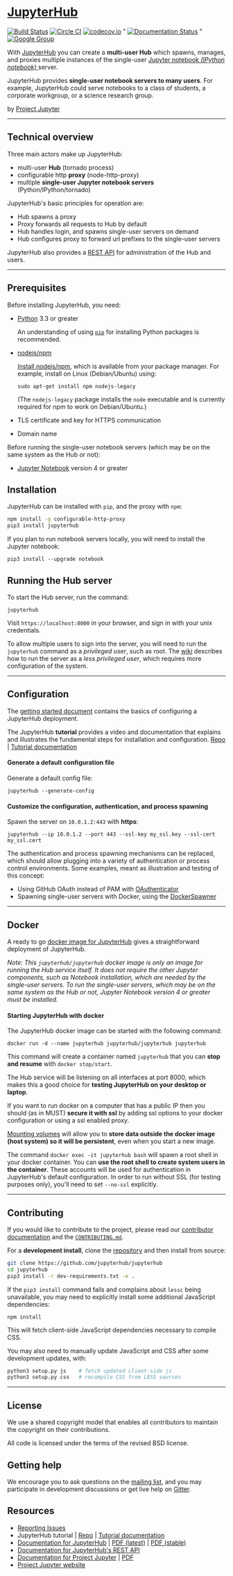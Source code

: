 # [JupyterHub](https://github.com/jupyterhub/jupyterhub)

[![Build Status](https://travis-ci.org/jupyterhub/jupyterhub.svg?branch=master)](https://travis-ci.org/jupyterhub/jupyterhub)
[![Circle CI](https://circleci.com/gh/jupyterhub/jupyterhub.svg?style=shield&circle-token=b5b65862eb2617b9a8d39e79340b0a6b816da8cc)](https://circleci.com/gh/jupyterhub/jupyterhub)
[![codecov.io](https://codecov.io/github/jupyterhub/jupyterhub/coverage.svg?branch=master)](https://codecov.io/github/jupyterhub/jupyterhub?branch=master)
"
[![Documentation Status](https://readthedocs.org/projects/jupyterhub/badge/?version=latest)](http://jupyterhub.readthedocs.org/en/latest/?badge=latest)
"
[![Google Group](https://img.shields.io/badge/-Google%20Group-lightgrey.svg)](https://groups.google.com/forum/#!forum/jupyter)

With [JupyterHub](https://jupyterhub.readthedocs.io) you can create a
**multi-user Hub** which spawns, manages, and proxies multiple instances of the
single-user [Jupyter notebook *(IPython notebook)* ](https://jupyter-notebook.readthedocs.io) server.

JupyterHub provides **single-user notebook servers to many users**. For example,
JupyterHub could serve notebooks to a class of students, a corporate
workgroup, or a science research group.

by [Project Jupyter](https://jupyter.org)

----

## Technical overview
Three main actors make up JupyterHub:

- multi-user **Hub** (tornado process)
- configurable http **proxy** (node-http-proxy)
- multiple **single-user Jupyter notebook servers** (Python/IPython/tornado)

JupyterHub's basic principles for operation are:

- Hub spawns a proxy
- Proxy forwards all requests to Hub by default
- Hub handles login, and spawns single-user servers on demand
- Hub configures proxy to forward url prefixes to the single-user servers

JupyterHub also provides a
[REST API](http://petstore.swagger.io/?url=https://raw.githubusercontent.com/jupyter/jupyterhub/master/docs/rest-api.yml#/default)
for administration of the Hub and users.

----

## Prerequisites
Before installing JupyterHub, you need:

- [Python](https://www.python.org/downloads/) 3.3 or greater

  An understanding of using [`pip`](https://pip.pypa.io/en/stable/) for installing
  Python packages is recommended.

- [nodejs/npm](https://www.npmjs.com/)

  [Install nodejs/npm](https://docs.npmjs.com/getting-started/installing-node), which is available from your
  package manager. For example, install on Linux (Debian/Ubuntu) using:

      sudo apt-get install npm nodejs-legacy

  (The `nodejs-legacy` package installs the `node` executable and is currently
  required for npm to work on Debian/Ubuntu.)

- TLS certificate and key for HTTPS communication

- Domain name

Before running the single-user notebook servers (which may be on the same system as the Hub or not):

- [Jupyter Notebook](https://jupyter.readthedocs.io/en/latest/install.html) version 4 or greater

## Installation
JupyterHub can be installed with `pip`, and the proxy with `npm`:

```bash
npm install -g configurable-http-proxy
pip3 install jupyterhub    
```

If you plan to run notebook servers locally, you will need to install the
Jupyter notebook:

    pip3 install --upgrade notebook

## Running the Hub server
To start the Hub server, run the command:

    jupyterhub

Visit `https://localhost:8000` in your browser, and sign in with your unix credentials.

To allow multiple users to sign into the server, you will need to
run the `jupyterhub` command as a *privileged user*, such as root.
The [wiki](https://github.com/jupyterhub/jupyterhub/wiki/Using-sudo-to-run-JupyterHub-without-root-privileges)
describes how to run the server as a *less privileged user*, which requires more
configuration of the system.

----

## Configuration
The [getting started document](docs/source/getting-started.md) contains the
basics of configuring a JupyterHub deployment.

The JupyterHub **tutorial** provides a video and documentation that explains and illustrates the fundamental steps for installation and configuration. [Repo](https://github.com/jupyterhub/jupyterhub-tutorial)
| [Tutorial documentation](http://jupyterhub-tutorial.readthedocs.io/en/latest/)

#### Generate a default configuration file
Generate a default config file:

    jupyterhub --generate-config

#### Customize the configuration, authentication, and process spawning
Spawn the server on ``10.0.1.2:443`` with **https**:

    jupyterhub --ip 10.0.1.2 --port 443 --ssl-key my_ssl.key --ssl-cert my_ssl.cert

The authentication and process spawning mechanisms can be replaced,
which should allow plugging into a variety of authentication or process control environments.
Some examples, meant as illustration and testing of this concept:

- Using GitHub OAuth instead of PAM with [OAuthenticator](https://github.com/jupyterhub/oauthenticator)
- Spawning single-user servers with Docker, using the [DockerSpawner](https://github.com/jupyterhub/dockerspawner)

----

## Docker
A ready to go [docker image for JupyterHub](https://hub.docker.com/r/jupyterhub/jupyterhub/) gives a straightforward deployment of JupyterHub.

*Note: This `jupyterhub/jupyterhub` docker image is only an image for running the Hub service itself.
It does not require the other Jupyter components, such as Notebook installation, which are needed by the single-user servers.
To run the single-user servers, which may be on the same system as the Hub or not, Jupyter Notebook version 4 or greater must be installed.*

#### Starting JupyterHub with docker
The JupyterHub docker image can be started with the following command:

    docker run -d --name jupyterhub jupyterhub/jupyterhub jupyterhub

This command will create a container named `jupyterhub` that you can **stop and resume** with `docker stop/start`.

The Hub service will be listening on all interfaces at port 8000, which makes this a good choice for **testing JupyterHub on your desktop or laptop**.

If you want to run docker on a computer that has a public IP then you should (as in MUST) **secure it with ssl** by
adding ssl options to your docker configuration or using a ssl enabled proxy.

[Mounting volumes](https://docs.docker.com/engine/userguide/containers/dockervolumes/) will
allow you to **store data outside the docker image (host system) so it will be persistent**, even when you start
a new image.

The command `docker exec -it jupyterhub bash` will spawn a root shell in your docker
container. You can **use the root shell to create system users in the container**. These accounts will be used for authentication
in JupyterHub's default configuration. In order to run without SSL (for testing purposes only), you'll need to set `--no-ssl` explicitly.

----

## Contributing
If you would like to contribute to the project, please read our [contributor documentation](http://jupyter.readthedocs.io/en/latest/contributor/content-contributor.html) and the [`CONTRIBUTING.md`](CONTRIBUTING.md).

For a **development install**, clone the [repository](https://github.com/jupyterhub/jupyterhub) and then install from source:

```bash
git clone https://github.com/jupyterhub/jupyterhub
cd jupyterhub
pip3 install -r dev-requirements.txt -e .
```

If the `pip3 install` command fails and complains about `lessc` being unavailable, you may need to explicitly install some additional JavaScript dependencies:

    npm install

This will fetch client-side JavaScript dependencies necessary to compile CSS.

You may also need to manually update JavaScript and CSS after some development updates, with:

```bash
python3 setup.py js    # fetch updated client-side js
python3 setup.py css   # recompile CSS from LESS sources
```
----
## License
We use a shared copyright model that enables all contributors to maintain the
copyright on their contributions.

All code is licensed under the terms of the revised BSD license.

## Getting help
We encourage you to ask questions on the [mailing list](https://groups.google.com/forum/#!forum/jupyter),
and you may participate in development discussions or get live help on [Gitter](https://gitter.im/jupyterhub/jupyterhub).

## Resources
- [Reporting Issues](https://github.com/jupyterhub/jupyterhub/issues)
- JupyterHub tutorial | [Repo](https://github.com/jupyterhub/jupyterhub-tutorial)
  | [Tutorial documentation](http://jupyterhub-tutorial.readthedocs.io/en/latest/)
- [Documentation for JupyterHub](http://jupyterhub.readthedocs.io/en/latest/) | [PDF (latest)](https://media.readthedocs.org/pdf/jupyterhub/latest/jupyterhub.pdf) | [PDF (stable)](https://media.readthedocs.org/pdf/jupyterhub/stable/jupyterhub.pdf)
- [Documentation for JupyterHub's REST API](http://petstore.swagger.io/?url=https://raw.githubusercontent.com/jupyter/jupyterhub/master/docs/rest-api.yml#/default)
- [Documentation for Project Jupyter](http://jupyter.readthedocs.io/en/latest/index.html) | [PDF](https://media.readthedocs.org/pdf/jupyter/latest/jupyter.pdf)
- [Project Jupyter website](https://jupyter.org)
